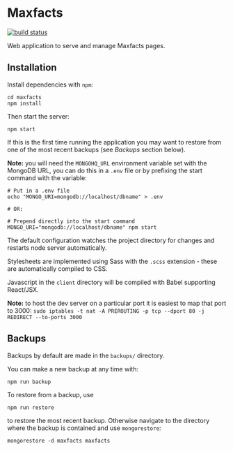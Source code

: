 Maxfacts
========

[![build status](https://git.cs.york.ac.uk/lt696/MaxFacts/badges/master/build.svg)](https://git.cs.york.ac.uk/lt696/MaxFacts/commits/master)

Web application to serve and manage Maxfacts pages.

Installation
------------

Install dependencies with `npm`:

	cd maxfacts
	npm install

Then start the server:

	npm start

If this is the first time running the application you may want to restore from one of the most recent backups (see *Backups* section below).

**Note:** you will need the `MONGOHQ_URL` environment variable set with the MongoDB URL, you can do this in a `.env` file or by prefixing the start command with the variable:

	# Put in a .env file
	echo "MONGO_URI=mongodb://localhost/dbname" > .env

	# OR:

	# Prepend directly into the start command
	MONGO_URI="mongodb://localhost/dbname" npm start

The default configuration watches the project directory for changes and restarts node server automatically.

Stylesheets are implemented using Sass with the `.scss` extension - these are automatically compiled to CSS.

Javascript in the `client` directory will be compiled with Babel supporting React/JSX.

**Note:** to host the dev server on a particular port it is easiest to map that port to 3000: `sudo iptables -t nat -A PREROUTING -p tcp --dport 80 -j REDIRECT --to-ports 3000`

Backups
-------

Backups by default are made in the `backups/` directory.

You can make a new backup at any time with:

    npm run backup

To restore from a backup, use

	npm run restore

to restore the most recent backup. Otherwise navigate to the directory where the backup is contained and use `mongorestore`:

    mongorestore -d maxfacts maxfacts
